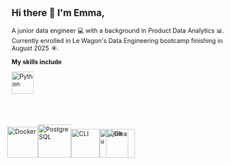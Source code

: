 ## Hi there 👋 I'm Emma,

A junior data engineer :computer: with a background in Product Data Analytics :bar_chart:. Currently enrolled in Le Wagon's Data Engineering bootcamp finishing in August 2025 :sunny:. 

**My skills include**

<img src="https://s3.dualstack.us-east-2.amazonaws.com/pythondotorg-assets/media/community/logos/python-logo-only.png" title="Python" width="50" height="auto"/><img src="https://1000logos.net/wp-content/uploads/2020/05/Emblem-Google-Cloud.jpg" title="GCP" width="auto" height="70" style="display: inline-block; margin-right:0; margin-left: 1000px;"/><img src="https://cdn4.iconfinder.com/data/icons/logos-and-brands/512/97_Docker_logo_logos-1024.png" title="Docker" width="auto" height="70" style="display: inline-block; margin-right:0; margin-left: -10px;"/><img src="https://www.stickersdevs.com.br/wp-content/uploads/2022/01/postgreesql-logo-adesivo-sticker.png" title="PostgreSQL" width="auto" height="75" style="display: inline-block; margin-right:0; margin-left: 0;"/><img src="https://static.thenounproject.com/png/4118837-200.png" title="CLI" width="auto" height="65" style="display: inline-block; margin-right:0; margin-left: 0;"/><img src="https://logos-world.net/wp-content/uploads/2021/10/Tableau-Symbol.png" title="Tableau" width="auto" height="65" style="display: inline-block; margin-right:0; margin-left: 0;"/><img src="https://cdn.iconscout.com/icon/free/png-256/free-git-logo-icon-download-in-svg-png-gif-file-formats--programming-langugae-language-pack-logos-icons-1175219.png" title="Git" width="auto" height="65" style="display: inline-block; margin-right:0; margin-left: -50px;"/>



<!--
- 🌱 I’m currently learning ...
- 👯 I’m looking to collaborate on ...
- 🤔 I’m looking for help with ...
- 💬 Ask me about ...
- 📫 How to reach me: ...
- 😄 Pronouns: ...
- ⚡ Fun fact: ...
-->

